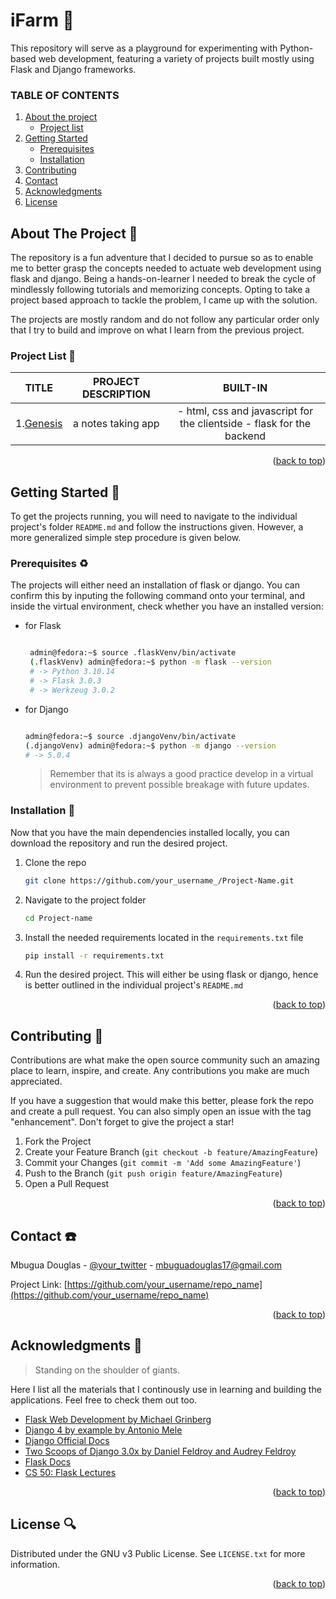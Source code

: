 <!-- create the get back to top link -->
<a name="readme-top"></a>

# **iFarm :seedling:** 
 This repository will serve as a playground for experimenting with Python-based web development, featuring a variety of projects built mostly using Flask and Django frameworks.


<!-- TABLE OF CONTENTS IN MARKDOWN -->
### TABLE OF CONTENTS
1. [About the project](#about-the-project)
    - [Project list](#project-list)
1. [Getting Started](#getting-started)
    - [Prerequisites](#prerequisites)
    - [Installation](#installation)
1. [Contributing](#contributing)
1. [Contact](#contact)
1. [Acknowledgments](#acknowledgments)
1. [License](#license)


 <!-- TABLE OF CONTENTS IN HTML-->
 <!-- <details>
   <summary>Table of Contents:scroll:</summary>
   <ol>
     <li>
       <a href="#about-the-project">About The Project</a>
       <ul>
         <li><a href="#built-with">Project List</a></li>
       </ul>
     </li>
     <li>
       <a href="#getting-started">Getting Started</a>
       <ul>
         <li><a href="#prerequisites">Prerequisites</a></li>
         <li><a href="#installation">Installation</a></li>
       </ul>
     </li>
     <li><a href="#contributing">Contributing</a></li>
     <li><a href="#contact">Contact</a></li>
     <li><a href="#acknowledgments">Acknowledgments</a></li>
     <li><a href="#license">License</a></li>
   </ol>
 </details> -->


 <!-- ABOUT THE PROJECT -->
 ## About The Project :notebook:

 The repository is a fun adventure that I decided to pursue so as to enable me to better grasp the concepts needed to actuate web development using flask and django. Being a hands-on-learner I needed to break the cycle of mindlessly following tutorials and memorizing concepts. Opting to take a project based approach to tackle the problem, I came up with the solution.

 The projects are mostly random and do not follow any particular order only that I try to build and improve on what I learn from the previous project.

 ### Project List :pencil:


  | TITLE | PROJECT DESCRIPTION | BUILT-IN   |
  |:---:|:---:|:---:|
  | 1.[Genesis](./01.genesis/README.md) |a notes taking app|- html, css and javascript for the clientside - flask for the backend|

 <p align="right">(<a href="#readme-top">back to top</a>)</p>


 <!-- GETTING STARTED -->
 ## Getting Started :feet:

 To get the projects running, you will need to navigate to the individual project's folder `README.md` and follow the instructions given. However, a more generalized simple step procedure is given below.

 ### Prerequisites :recycle:

 The projects will either need an installation of flask or django. You can confirm this by inputing the following command onto your terminal, and inside the virtual environment, check whether you have an installed version:

 * for Flask
   ```sh

    admin@fedora:~$ source .flaskVenv/bin/activate
    (.flaskVenv) admin@fedora:~$ python -m flask --version
    # -> Python 3.10.14
    # -> Flask 3.0.3
    # -> Werkzeug 3.0.2

   ```

 * for Django
   ```sh

   admin@fedora:~$ source .djangoVenv/bin/activate
   (.djangoVenv) admin@fedora:~$ python -m django --version
   # -> 5.0.4


   ```

   > Remember that its is always a good practice develop in a virtual environment to prevent possible breakage with future updates.

 ### Installation :hammer:

 Now that you have the main dependencies installed locally, you can download the repository and run the desired project.

 1. Clone the repo
    ```sh
    git clone https://github.com/your_username_/Project-Name.git
    ```
 2. Navigate to the project folder
    ```sh
    cd Project-name
    ```
 3. Install the needed requirements located in the `requirements.txt` file
    ```sh
    pip install -r requirements.txt
    ```
 4. Run the desired project. This will either be using flask or django, hence is better outlined in the individual project's `README.md`

 <p align="right">(<a href="#readme-top">back to top</a>)</p>




 <!-- CONTRIBUTING -->
 ## Contributing :speech_balloon:

 Contributions are what make the open source community such an amazing place to learn, inspire, and create. Any contributions you make are much appreciated.

 If you have a suggestion that would make this better, please fork the repo and create a pull request. You can also simply open an issue with the tag "enhancement".
 Don't forget to give the project a star!

 1. Fork the Project
 2. Create your Feature Branch (`git checkout -b feature/AmazingFeature`)
 3. Commit your Changes (`git commit -m 'Add some AmazingFeature'`)
 4. Push to the Branch (`git push origin feature/AmazingFeature`)
 5. Open a Pull Request

 <p align="right">(<a href="#readme-top">back to top</a>)</p>





 <!-- CONTACT -->
 ## Contact :telephone:

 Mbugua Douglas - [@your_twitter](https://twitter.com/your_username) - mbuguadouglas17@gmail.com

 Project Link: [https://github.com/your_username/repo_name](https://github.com/your_username/repo_name)

 <p align="right">(<a href="#readme-top">back to top</a>)</p>


 <!-- ACKNOWLEDGMENTS -->
 ## Acknowledgments :paperclip:
 > Standing on the shoulder of giants.

 Here I list all the materials that I continously use in learning and building the applications. Feel free to check them out too.

 * [Flask Web Development by Michael Grinberg](https://)
 * [Django 4 by example by Antonio Mele](https://)
 * [Django Official Docs](https://docs.djangoproject.com/en/4.0/)
 * [Two Scoops of Django 3.0x by Daniel Feldroy and Audrey Feldroy](https://)
 * [Flask Docs](https://)
 * [CS 50: Flask Lectures](https://)

 <p align="right">(<a href="#readme-top">back to top</a>)</p>


 <!-- LICENSE -->
 ## License :mag:

 Distributed under the GNU v3 Public License. See `LICENSE.txt` for more information.

 <p align="right">(<a href="#readme-top">back to top</a>)</p>
